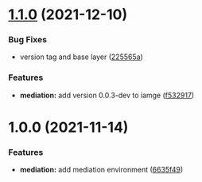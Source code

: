 # [1.1.0](https://github.com/datashield/docker-jupyter-rstudio-base/compare/@datashield/rstudio-jupyter-mediation-v1.0.0...@datashield/rstudio-jupyter-mediation-v1.1.0) (2021-12-10)


### Bug Fixes

* version tag and base layer ([225565a](https://github.com/datashield/docker-jupyter-rstudio-base/commit/225565aa7df27bcf314bb442b1a73e538ada970c))


### Features

* **mediation:** add version 0.0.3-dev to iamge ([f532917](https://github.com/datashield/docker-jupyter-rstudio-base/commit/f53291739f5d1818d755c64d3b663fb2b2d4f3f0))

# 1.0.0 (2021-11-14)


### Features

* **mediation:** add mediation environment ([6635f49](https://github.com/datashield/docker-jupyter-rstudio-base/commit/6635f49e09e0487c54f7013c8de477f489e99813))
